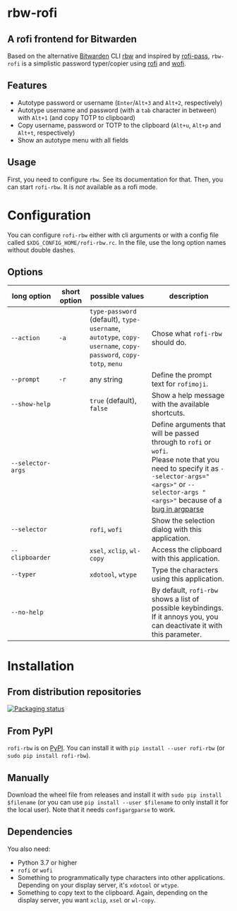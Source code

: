 # rbw-rofi
## A rofi frontend for Bitwarden

Based on the alternative [Bitwarden](https://bitwarden.com/) CLI [rbw](https://github.com/doy/rbw/) and inspired by [rofi-pass](https://github.com/carnager/rofi-pass), `rbw-rofi` is a simplistic password typer/copier using [rofi](https://github.com/davatorium/rofi) and [wofi](https://hg.sr.ht/~scoopta/wofi).

## Features
- Autotype password or username (`Enter`/`Alt+3` and `Alt+2`, respectively)
- Autotype username and password (with a `tab` character in between) with `Alt+1` (and copy TOTP to clipboard)
- Copy username, password or TOTP to the clipboard (`Alt+u`, `Alt+p` and `Alt+t`, respectively)
- Show an autotype menu with all fields

## Usage
First, you need to configure `rbw`. See its documentation for that.
Then, you can start `rofi-rbw`. It is *not* available as a rofi mode.

# Configuration
You can configure `rofi-rbw` either with cli arguments or with a config file called `$XDG_CONFIG_HOME/rofi-rbw.rc`. In the file, use the long option names without double dashes.

## Options

| long option       | short option | possible values                                                                                               | description                                                                                                                                                                                                                                  |
|-------------------|--------------|---------------------------------------------------------------------------------------------------------------|----------------------------------------------------------------------------------------------------------------------------------------------------------------------------------------------------------------------------------------------|
| `--action`        | `-a`         | `type-password` (default), `type-username`, `autotype`, `copy-username`, `copy-password`, `copy-totp`, `menu` | Chose what `rofi-rbw` should do.                                                                                                                                                                                                             |
| `--prompt`        | `-r`         | any string                                                                                                    | Define the prompt text for `rofimoji`.                                                                                                                                                                                                       |
| `--show-help`     |              | `true` (default), `false`                                                                                     | Show a help message with the available shortcuts.                                                                                                                                                                                            |
| `--selector-args` |              |                                                                                                               | Define arguments that will be passed through to `rofi` or `wofi`.<br/>Please note that you need to specify it as `--selector-args="<args>"` or `--selector-args " <args>"` because of a [bug in argparse](https://bugs.python.org/issue9334) |
| `--selector`      |              | `rofi`, `wofi`                                                                                                | Show the selection dialog with this application.                                                                                                                                                                                             |
| `--clipboarder`   |              | `xsel`, `xclip`, `wl-copy`                                                                                    | Access the clipboard with this application.                                                                                                                                                                                                  |
| `--typer`         |              | `xdotool`, `wtype`                                                                                            | Type the characters using this application.                                                                                                                                                                                                  |
| `--no-help`       |              |                                                                                                               | By default, `rofi-rbw` shows a list of possible keybindings. If it annoys you, you can deactivate it with this parameter.                                                                                                                    |

# Installation

## From distribution repositories
[![Packaging status](https://repology.org/badge/vertical-allrepos/rofi-rbw.svg)](https://repology.org/project/rofi-rbw/versions)

## From PyPI
`rofi-rbw` is on [PyPI](https://pypi.org/project/rofi-rbw/). You can install it with `pip install --user rofi-rbw` (or `sudo pip install rofi-rbw`).

## Manually
Download the wheel file from releases and install it with  `sudo pip install $filename` (or you can use `pip install --user $filename` to only install it for the local user).
Note that it needs `configargparse` to work.

## Dependencies
You also need:
- Python 3.7 or higher
- `rofi` or `wofi`
- Something to programmatically type characters into other applications. Depending on your display server, it's `xdotool` or `wtype`.
- Something to copy text to the clipboard. Again, depending on the display server, you want `xclip`, `xsel` or `wl-copy`.
